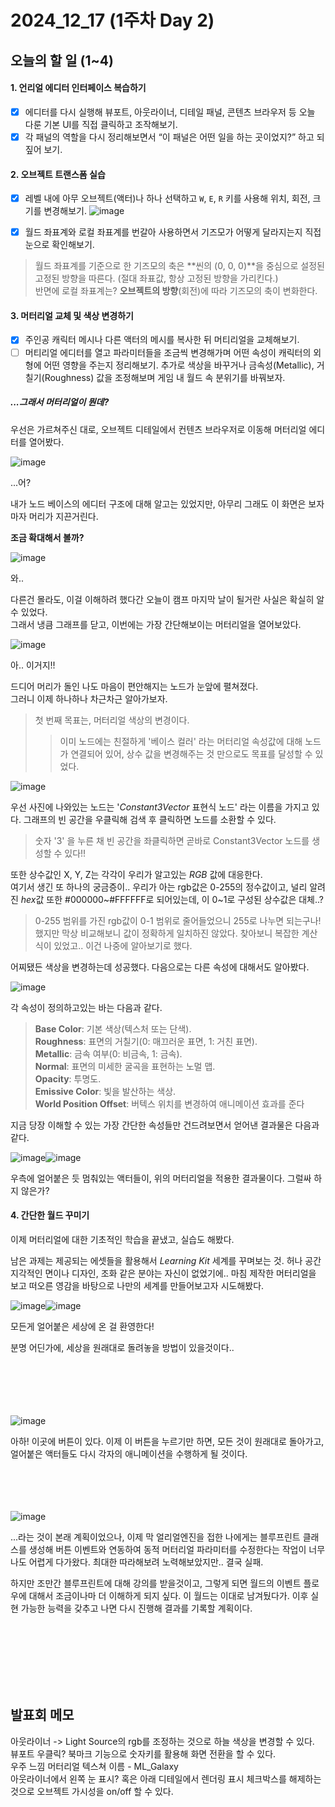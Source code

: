 # 2024_12_17 (1주차 Day 2)

## 오늘의 할 일 (1~4)
#### 1. 언리얼 에디터 인터페이스 복습하기 <br>
- [x] 에디터를 다시 실행해 뷰포트, 아웃라이너, 디테일 패널, 콘텐츠 브라우저 등 오늘 다룬 기본 UI를 직접 클릭하고 조작해보기.
- [x] 각 패널의 역할을 다시 정리해보면서 “이 패널은 어떤 일을 하는 곳이었지?” 하고 되짚어 보기.

#### 2. 오브젝트 트랜스폼 실습 <br>
- [x]  레벨 내에 아무 오브젝트(액터)나 하나 선택하고 `W`, `E`, `R` 키를 사용해 위치, 회전, 크기를 변경해보기.
![image](https://github.com/user-attachments/assets/d55404be-506a-4bda-a8cf-19d4baf43cf9)

- [x]  월드 좌표계와 로컬 좌표계를 번갈아 사용하면서 기즈모가 어떻게 달라지는지 직접 눈으로 확인해보기.
> 월드 좌표계를 기준으로 한 기즈모의 축은 **씬의 (0, 0, 0)**을 중심으로 설정된 고정된 방향을 따른다. (절대 좌표값, 항상 고정된 방향을 가리킨다.) <br>
> 반면에 로컬 좌표계는? **오브젝트의 방향**(회전)에 따라 기즈모의 축이 변화한다. <br>

#### 3. 머터리얼 교체 및 색상 변경하기
- [x] 주인공 캐릭터 메시나 다른 액터의 메시를 복사한 뒤 머티리얼을 교체해보기.
- [ ]  머티리얼 에디터를 열고 파라미터들을 조금씩 변경해가며 어떤 속성이 캐릭터의 외형에 어떤 영향을 주는지 정리해보기. 추가로 색상을 바꾸거나 금속성(Metallic), 거칠기(Roughness) 값을 조정해보며 게임 내 월드 속 분위기를 바꿔보자.

##### ...그래서 머터리얼이 뭔데? <br>
우선은 가르쳐주신 대로, 오브젝트 디테일에서 컨텐츠 브라우저로 이동해 머터리얼 에디터를 열어봤다.<br>

![image](https://github.com/user-attachments/assets/5fe80971-ce6e-4bf3-9be7-3787e1296ae5)

...어? <br>

내가 노드 베이스의 에디터 구조에 대해 알고는 있었지만, 아무리 그래도 이 화면은 보자마자 머리가 지끈거린다. <br>

**조금 확대해서 볼까?** <br>

![image](https://github.com/user-attachments/assets/d92ec213-75ee-4854-aeb9-172e9ac62281)

와.. <br>

다른건 몰라도, 이걸 이해하려 했다간 오늘이 캠프 마지막 날이 될거란 사실은 확실히 알 수 있었다. <br>
그래서 냉큼 그래프를 닫고, 이번에는 가장 간단해보이는 머터리얼을 열어보았다. <br>

![image](https://github.com/user-attachments/assets/304ae0bb-d0fd-4f15-88ad-d39ca1e5da2e)

아.. 이거지!! <br>

드디어 머리가 돌인 나도 마음이 편안해지는 노드가 눈앞에 펼쳐졌다. <br>
그러니 이제 하나하나 차근차근 알아가보자. <br>

> 첫 번째 목표는, 머터리얼 색상의 변경이다.
> > 이미 노드에는 친절하게 '베이스 컬러' 라는 머터리얼 속성값에 대해 노드가 연결되어 있어, 상수 값을 변경해주는 것 만으로도 목표를 달성할 수 있었다. <br>

![image](https://github.com/user-attachments/assets/ca9b5f2c-3fb8-4ab9-848d-ccc4fb0b10f8)

우선 사진에 나와있는 노드는 '*Constant3Vector* 표현식 노드' 라는 이름을 가지고 있다. 그래프의 빈 공간을 우클릭해 검색 후 클릭하면 노드를 소환할 수 있다. <br>
> 숫자 '3' 을 누른 채 빈 공간을 좌클릭하면 곧바로 Constant3Vector 노드를 생성할 수 있다!! <br>

또한 상수값인 X, Y, Z는 각각이 우리가 알고있는 *RGB* 값에 대응한다. <br>
여기서 생긴 또 하나의 궁금증이.. 우리가 아는 rgb값은 0-255의 정수값이고, 널리 알려진 *hex*값 또한 #000000~#FFFFFF로 되어있는데, 이 0~1로 구성된 상수값은 대체..? <br>
> 0-255 범위를 가진 rgb값이 0-1 범위로 줄어들었으니 255로 나누면 되는구나! 했지만 막상 비교해보니 값이 정확하게 일치하진 않았다. 찾아보니 복잡한 계산식이 있었고.. 이건 나중에 알아보기로 했다. <br>

어찌됐든 색상을 변경하는데 성공했다. 다음으로는 다른 속성에 대해서도 알아봤다. <br>

![image](https://github.com/user-attachments/assets/2c875a06-daa7-44ab-b1fa-82129e47e2ce)

각 속성이 정의하고있는 바는 다음과 같다.
> **Base Color**: 기본 색상(텍스처 또는 단색). <br>
> **Roughness**: 표면의 거칠기(0: 매끄러운 표면, 1: 거친 표면). <br>
> **Metallic**: 금속 여부(0: 비금속, 1: 금속). <br>
> **Normal**: 표면의 미세한 굴곡을 표현하는 노멀 맵. <br>
> **Opacity**: 투명도. <br>
> **Emissive Color**: 빛을 발산하는 색상. <br>
> **World Position Offset**: 버텍스 위치를 변경하여 애니메이션 효과를 준다 <br>

지금 당장 이해할 수 있는 가장 간단한 속성들만 건드려보면서 얻어낸 결과물은 다음과 같다.

![image](https://github.com/user-attachments/assets/25b997a0-5e20-4edc-89de-9bad3aeacbc5)![image](https://github.com/user-attachments/assets/6f7320ad-8fd5-4364-b8a1-232c306deb34)

우측에 얼어붙은 듯 멈춰있는 액터들이, 위의 머터리얼을 적용한 결과물이다. 그럴싸 하지 않은가? <br>

#### 4. 간단한 월드 꾸미기 <br>

이제 머터리얼에 대한 기초적인 학습을 끝냈고, 실습도 해봤다. <br>

남은 과제는 제공되는 에셋들을 활용해서 *Learning Kit* 세계를 꾸며보는 것. 허나 공간지각적인 면이나 디자인, 조화 같은 분야는 자신이 없었기에.. 마침 제작한 머터리얼을 보고 떠오른 영감을 바탕으로 나만의 세계를 만들어보고자 시도해봤다. <br>

![image](https://github.com/user-attachments/assets/367d69e5-b344-4245-89ab-19b18112c718)![image](https://github.com/user-attachments/assets/33585a5f-9221-470d-8413-18642ded9d6e)


모든게 얼어붙은 세상에 온 걸 환영한다! <br>

분명 어딘가에, 세상을 원래대로 돌려놓을 방법이 있을것이다.. <br><br><br><br><br><br>

![image](https://github.com/user-attachments/assets/25778dd4-50c3-49ec-8429-3d13682de058)

아하! 이곳에 버튼이 있다. 이제 이 버튼을 누르기만 하면, 모든 것이 원래대로 돌아가고, 얼어붙은 액터들도 다시 각자의 애니메이션을 수행하게 될 것이다. <br><br><br><br><br>

![image](https://github.com/user-attachments/assets/7fab6c68-d389-4cc1-b694-c74ddf8e2828)

...라는 것이 본래 계획이었으나, 이제 막 얼리얼엔진을 접한 나에게는 블루프린트 클래스를 생성해 버튼 이벤트와 연동하여 동적 머터리얼 파라미터를 수정한다는 작업이 너무나도 어렵게 다가왔다. 최대한 따라해보려 노력해보았지만.. 결국 실패. <br>

하지만 조만간 블루프린트에 대해 강의를 받을것이고, 그렇게 되면 월드의 이벤트 플로우에 대해서 조금이나마 더 이해하게 되지 싶다. 이 월드는 이대로 남겨뒀다가. 이후 실현 가능한 능력을 갖추고 나면 다시 진행해 결과를 기록할 계획이다.

<br><br><br><br><br><br>

## 발표회 메모 <br>

아웃라이너 -> Light Source의 rgb를 조정하는 것으로 하늘 색상을 변경할 수 있다. <br>
뷰포트 우클릭? 북마크 기능으로 숫자키를 활용해 화면 전환을 할 수 있다. <br>
우주 느낌 머터리얼 텍스쳐 이름 - ML_Galaxy <br>
아웃라이너에서 왼쪽 눈 표시? 혹은 아래 디테일에서 렌더링 표시 체크박스를 해제하는 것으로 오브젝트 가시성을 on/off 할 수 있다. <br>

